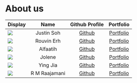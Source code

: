 # About us

Display |     Name      |             Github Profile             | Portfolio 
--------|:-------------:|:--------------------------------------:|:---------:
![](https://via.placeholder.com/100.png?text=Photo) |  Justin Soh   | [Github](https://github.com/JustinSoh) | [Portfolio](https://justinsoh.github.io/)
![](https://via.placeholder.com/100.png?text=Photo) |  Rouvin Erh   | [Github](https://github.com/rouvinerh) | [Portfolio](docs/team/johndoe.md)
![](https://via.placeholder.com/100.png?text=Photo) |   Alfaatih    |   [Github](https://github.com/L5-Z)    | [Portfolio](https://l5-z.github.io)
![](https://via.placeholder.com/100.png?text=Photo) |    Jolene     |  [Github](https://github.com/j013n3)   | [Portfolio](docs/team/j013n3.md)
![](https://via.placeholder.com/100.png?text=Photo) |   Ying Jia    |   [Github](https://github.com/syj02)   | [Portfolio](docs/team/syj02.md)
![](https://via.placeholder.com/100.png?text=Photo) | R M Raajamani | [Github](https://github.com/raajamani) | [Portfolio](docs/team/raajamani.md)

